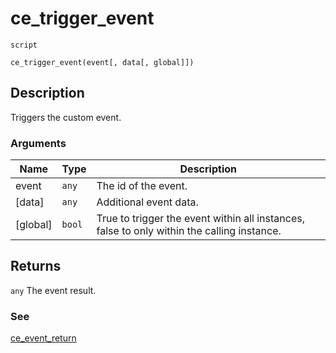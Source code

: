# ce_trigger_event
`script`
```gml
ce_trigger_event(event[, data[, global]])
```

## Description
Triggers the custom event.

### Arguments
| Name | Type | Description |
| ---- | ---- | ----------- |
| event | `any` | The id of the event. |
| [data] | `any` | Additional event data. |
| [global] | `bool` | True to trigger the event within all instances, false to only within the calling instance. |

## Returns
`any` The event result.

### See
[ce_event_return](ce_event_return.html)
